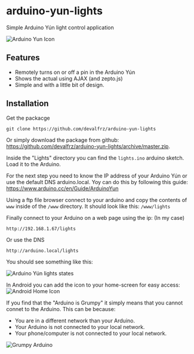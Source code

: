 # arduino-yun-lights
Simple Arduino Yún light control application

<img src="http://behuns.com/media/arduino-yun-lights/icon-touch.png" alt="Arduino Yun Icon">

## Features
- Remotely turns on or off a pin in the Arduino Yún
- Shows the actual using AJAX (and zepto.js)
- Simple and with a little bit of design.

## Installation

Get the packacge
```
git clone https://github.com/devalfrz/arduino-yun-lights
```
Or simply download the package from github: <a href="https://github.com/devalfrz/arduino-yun-lights/archive/master.zip">https://github.com/devalfrz/arduino-yun-lights/archive/master.zip</a>.

Inside the "Lights" directory you can find the ```lights.ino``` arduino sketch. Load it to the Arduino.

For the next step you need to know the IP address of your Arduino Yún or use the default DNS arduino.local. Yoy can do this by following this guide: https://www.arduino.cc/en/Guide/ArduinoYun

Using a ftp file browser connect to your arduino and copy the contents of ```www``` inside of the ```/www``` directory. It should look like this: ```/www/lights```

Finally connect to your Arduino on a web page using the ip:
(In my case)
```
http://192.168.1.67/lights
```
Or use the DNS
```
http://arduino.local/lights
```
You should see something like this:

<img src="http://behuns.com/media/arduino-yun-lights/states.png" alt="Arduino Yún lights states">

In Android you can add the icon to your home-screen for easy access:
<br>
<img src="http://behuns.com/media/arduino-yun-lights/icon.png" alt="Android Home Icon">

If you find that the "Arduino is Grumpy" it simply means that you cannot connet to the Arduino. This can be because:
- You are in a different network than your Arduino.
- Your Arduino is not connected to your local network.
- Your phone/computer is not connected to your local network.

<img src="http://behuns.com/media/arduino-yun-lights/grumpy.png" alt="Grumpy Arduino">
